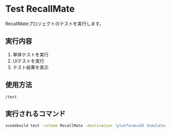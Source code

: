 # Test RecallMate

RecallMateプロジェクトのテストを実行します。

## 実行内容

1. 単体テストを実行
2. UIテストを実行
3. テスト結果を表示

## 使用方法

```
/test
```

## 実行されるコマンド

```bash
xcodebuild test -scheme RecallMate -destination "platform=iOS Simulator,name=iPhone 16 Pro"
```